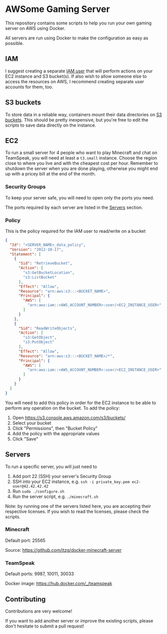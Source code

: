 # AWSome Gaming Server

This repository contains some scripts to help you run your own gaming server on AWS using Docker.

All servers are run using Docker to make the configuration as easy as possible.

## IAM

I suggest creating a separate [IAM user](https://console.aws.amazon.com/iam/home#/users) that will perform actions on your EC2 instance and S3 bucket(s).
If also wish to allow someone else to access the resources on AWS, I recommend creating separate user accounts for them, too.

## S3 buckets

To store data in a reliable way, containers mount their data directories on [S3 buckets](https://s3.console.aws.amazon.com/s3/home).
This should be pretty inexpensive, but you're free to edit the scripts to save data directly on the instance.

## EC2

To run a small server for 4 people who want to play Minecraft and chat on TeamSpeak, you will need at least a `t3.small` instance.
Choose the region close to where you live and with the cheapest cost per hour.
Remember to shutdown the server when you are done playing, otherwise you might end up with a pricey bill at the end of the month.

### Security Groups

To keep your server safe, you will need to open only the ports you need.

The ports required by each server are listed in the [Servers](#servers) section.

### Policy

This is the policy required for the IAM user to read/write on a bucket

```json
{
  "Id": "<SERVER_NAME>_data_policy",
  "Version": "2012-10-17",
  "Statement": [
    {
      "Sid": "RetrieveBucket",
      "Action": [
        "s3:GetBucketLocation",
        "s3:ListBucket"
      ],
      "Effect": "Allow",
      "Resource": "arn:aws:s3:::<BUCKET_NAME>",
      "Principal": {
        "AWS": [
          "arn:aws:iam::<AWS_ACCOUNT_NUMBER>:user/<EC2_INSTANCE_USER>"
        ]
      }
    },
    {
      "Sid": "ReadWriteObjects",
      "Action": [
        "s3:GetObject",
        "s3:PutObject"
      ],
      "Effect": "Allow",
      "Resource": "arn:aws:s3:::<BUCKET_NAME>/*",
      "Principal": {
        "AWS": [
          "arn:aws:iam::<AWS_ACCOUNT_NUMBER>:user/<EC2_INSTANCE_USER>"
        ]
      }
    }
  ]
}
```

You will need to add this policy in order for the EC2 instance to be able to perform any operation on the bucket. To add the policy:
1. Open https://s3.console.aws.amazon.com/s3/buckets/
2. Select your bucket
3. Click "Permissions", then "Bucket Policy"
4. Add the policy with the appropriate values
5. Click "Save"

## Servers

To run a specific server, you will just need to
1. Add port 22 (SSH) your server's Security Group
2. SSH into your EC2 instance, e.g. `ssh -i private_key.pem ec2-user@42.42.42.42`
2. Run `sudo ./configure.sh`
3. Run the server script, e.g. `./minecraft.sh`

Note: by running one of the servers listed here, you are accepting their respective licenses.
If you wish to read the licenses, please check the scripts.

### Minecraft
Default port: 25565

Source: https://github.com/itzg/docker-minecraft-server

### TeamSpeak
Default ports: 9987, 10011, 30033

Docker image: https://hub.docker.com/_/teamspeak 

## Contributing

Contributions are very welcome!

If you want to add another server or improve the existing scripts, please don't hesitate to submit a pull request!
